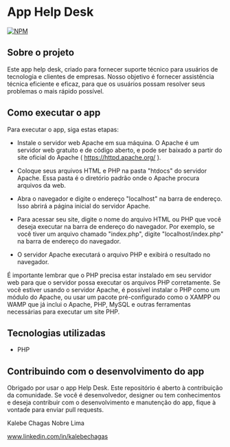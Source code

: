 #  App Help Desk
[![NPM](https://img.shields.io/npm/l/react)](https://github.com/kalebechagas/App_Help_Desk/blob/main/LICENSE)

## Sobre o projeto

Este app help desk, criado para fornecer suporte técnico para usuários de tecnologia e clientes de empresas. Nosso objetivo é fornecer assistência técnica eficiente e eficaz, para que os usuários possam resolver seus problemas o mais rápido possível.

## Como executar o app

Para executar o app, siga estas etapas:

- Instale o servidor web Apache em sua máquina. O Apache é um servidor web gratuito e de código aberto, e pode ser baixado a partir do site oficial do Apache ( https://httpd.apache.org/ ).

- Coloque seus arquivos HTML e PHP na pasta "htdocs" do servidor Apache. Essa pasta é o diretório padrão onde o Apache procura arquivos da web.

- Abra o navegador e digite o endereço "localhost" na barra de endereço. Isso abrirá a página inicial do servidor Apache.

- Para acessar seu site, digite o nome do arquivo HTML ou PHP que você deseja executar na barra de endereço do navegador. Por exemplo, se você tiver um arquivo chamado "index.php", digite "localhost/index.php" na barra de endereço do navegador.

- O servidor Apache executará o arquivo PHP e exibirá o resultado no navegador.

É importante lembrar que o PHP precisa estar instalado em seu servidor web para que o servidor possa executar os arquivos PHP corretamente. Se você estiver usando o servidor Apache, é possível instalar o PHP como um módulo do Apache, ou usar um pacote pré-configurado como o XAMPP ou WAMP que já inclui o Apache, PHP, MySQL e outras ferramentas necessárias para executar um site PHP.

## Tecnologias utilizadas
- PHP

## Contribuindo com o desenvolvimento do app

Obrigado por usar o app Help Desk. Este repositório é aberto à contribuição da comunidade. Se você é desenvolvedor, designer ou tem conhecimentos e deseja contribuir com o desenvolvimento e manutenção do app, fique à vontade para enviar pull requests.

Kalebe Chagas Nobre Lima

www.linkedin.com/in/kalebechagas
